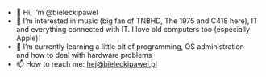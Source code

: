 - 👋 Hi, I’m @bieleckipawel
- 👀 I’m interested in music (big fan of TNBHD, The 1975 and C418 here), IT and everything connected with IT. I love old computers too (especially Apple)!
- 🌱 I’m currently learning a little bit of programming, OS administration and how to deal with hardware problems
- 📫 How to reach me: hej@bieleckipawel.pl

<!---
bieleckipawel/bieleckipawel is a ✨ special ✨ repository because its `README.md` (this file) appears on your GitHub profile.
You can click the Preview link to take a look at your changes.
--->
